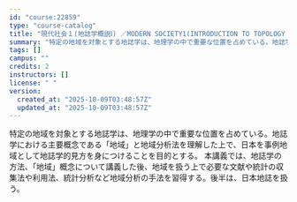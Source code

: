 ```yaml
---
id: "course:22859"
type: "course-catalog"
title: "現代社会１(地誌学概説Ⅰ) ／MODERN SOCIETY1(INTRODUCTION TO TOPOLOGY I)"
summary: "特定の地域を対象とする地誌学は、地理学の中で重要な位置を占めている。地誌学における主要概念である「地域」と地域分析法を理解した上で、日本を事例地域として地誌学的見方を身につけることを目的とする。 本講義では、地誌学の方法、「地域」概念につい…"
tags: []
campus: ""
credits: 2
instructors: []
license: " "
version:
  created_at: "2025-10-09T03:48:57Z"
  updated_at: "2025-10-09T03:48:57Z"
---
```


特定の地域を対象とする地誌学は、地理学の中で重要な位置を占めている。地誌学における主要概念である「地域」と地域分析法を理解した上で、日本を事例地域として地誌学的見方を身につけることを目的とする。 本講義では、地誌学の方法、「地域」概念について講義した後、地域を扱う上で必要な文献や統計の収集法や利用法、統計分析など地域分析の手法を習得する。後半は、日本地誌を扱う。
